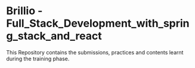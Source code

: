 # Brillio - Full_Stack_Development_with_spring_stack_and_react

This Repository contains the submissions, practices and contents learnt during the training phase.
